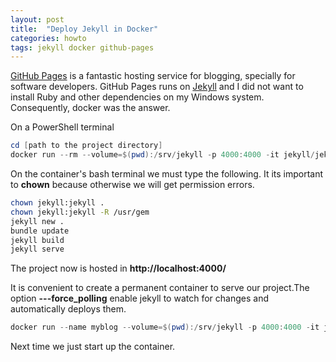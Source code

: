 ```yaml
---
layout: post
title:  "Deploy Jekyll in Docker"
categories: howto 
tags: jekyll docker github-pages
---
```


[GitHub Pages](https://pages.github.com/) is a fantastic hosting service for blogging, specially for software developers. GitHub Pages runs on [Jekyll](https://jekyllrb.com/) and I did not want to install Ruby and other dependencies on my Windows system. Consequently, docker was the answer.

On a PowerShell terminal

```powershell 
cd [path to the project directory]
docker run --rm --volume=$(pwd):/srv/jekyll -p 4000:4000 -it jekyll/jekyll:latest bash
```

On the container's bash terminal we must type the following. It its important to **chown** because otherwise we will get permission errors.

```bash
chown jekyll:jekyll .
chown jekyll:jekyll -R /usr/gem
jekyll new .
bundle update
jekyll build
jekyll serve
```
The project now is hosted in **http://localhost:4000/**

It is convenient to create a permanent container to serve our project.The option **---force_polling** enable jekyll to watch for changes and automatically deploys them.

```powershell
docker run --name myblog --volume=$(pwd):/srv/jekyll -p 4000:4000 -it jekyll/jekyll:latest jekyll serve --force_polling
```

Next time we just start up the container.